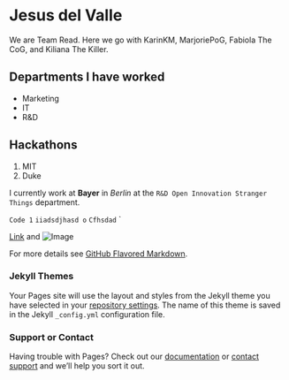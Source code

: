 # Jesus del Valle

We are Team Read. Here we go with KarinKM, MarjoriePoG, Fabiola The CoG, and Kiliana The Killer.

## Departments I have worked
- Marketing
- IT
- R&D

## Hackathons
1. MIT
2. Duke

I currently work at **Bayer** in _Berlin_ at the `R&D Open Innovation Stranger Things` department.

`Code 1`
`iiadsdjhasd o`
`Cfhsdad`
`

[Link](https://www.bayer.com) and ![Image](https://www.google.com/imgres?imgurl=http%3A%2F%2Fwww.teamred.at%2Fassets%2Flayout%2FTEAM-RED-BELFOR.png&imgrefurl=http%3A%2F%2Fwww.teamred.at%2F&tbnid=Tl9U1P4uv1da8M&vet=12ahUKEwi-_reM8cjtAhVGy6QKHQ-VBMsQMygBegUIARCrAQ..i&docid=0tJAvy4oNySKYM&w=164&h=164&q=team%20red&client=safari&ved=2ahUKEwi-_reM8cjtAhVGy6QKHQ-VBMsQMygBegUIARCrAQ)


For more details see [GitHub Flavored Markdown](https://guides.github.com/features/mastering-markdown/).

### Jekyll Themes

Your Pages site will use the layout and styles from the Jekyll theme you have selected in your [repository settings](https://github.com/yeysus/yeysus.github.io/settings). The name of this theme is saved in the Jekyll `_config.yml` configuration file.

### Support or Contact

Having trouble with Pages? Check out our [documentation](https://docs.github.com/categories/github-pages-basics/) or [contact support](https://github.com/contact) and we’ll help you sort it out.
